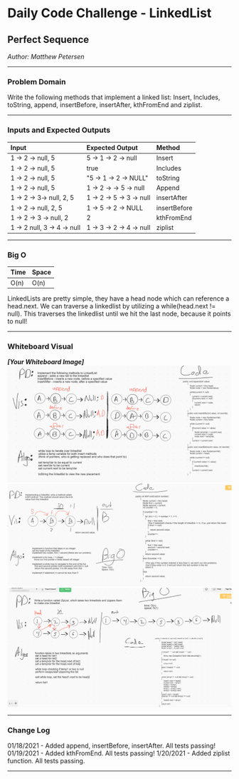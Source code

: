 # Daily Code Challenge - LinkedList

## Perfect Sequence
*Author: Matthew Petersen*

---

### Problem Domain

Write the following methods that implement a linked list: Insert, Includes, toString, append, insertBefore, insertAfter, kthFromEnd and ziplist.

---

### Inputs and Expected Outputs

| Input | Expected Output | Method | 
| :------------------- | :---------------- |:----------- |
| 1 -> 2 -> null, 5 | 5 -> 1 -> 2 -> null | Insert |
| 1 -> 2 -> null, 5 | true | Includes |
| 1 -> 2 -> null, 5 | "5 -> 1 -> 2 -> NULL" | toString |
| 1 -> 2 -> null, 5 | 1 -> 2 -> -> 5 -> null | Append |
| 1 -> 2 -> 3-> null, 2, 5 | 1 -> 2 -> 5 -> 3 -> null | insertAfter |
| 1 -> 2 -> null, 2, 5 | 1 -> 5 -> 2 -> NULL | insertBefore |
| 1 -> 2 -> 3 -> null, 2 | 2 | kthFromEnd |
| 1 -> 2 null, 3 -> 4 -> null | 1 -> 3 -> 2 -> 4 -> null | ziplist |

---

### Big O


| Time | Space |
| :----------- | :----------- |
| O(n) | O(n) |

LinkedLists are pretty simple, they have a head node which can reference a head.next. We can traverse a linkedlist by utilizing a while(head.next != null). This traverses the linkedlist until we hit the last node, because it points to null!

---


### Whiteboard Visual
***[Your Whiteboard Image]***
![whiteboard](../../images/CC6.PNG)
![whiteboard](../../images/CC7.PNG)
![whiteboard](../../images/CC8.PNG)


---

### Change Log
01/18/2021 - Added append, insertBefore, insertAfter. All tests passing!
01/19/2021 - Added kthFromEnd. All tests passing!
1/20/2021 - Added ziplist function. All tests passing.

---
